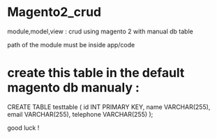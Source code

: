 # Magento2_crud
module,model,view : crud using magento 2 with manual db table 

path of the module must be inside app/code 

# create this table in the default magento db manualy : 

CREATE TABLE testtable (
  id INT PRIMARY KEY,
  name VARCHAR(255),
  email VARCHAR(255),
  telephone VARCHAR(255)
);


good luck !